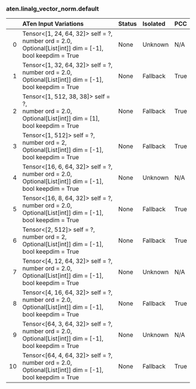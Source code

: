 ### aten.linalg_vector_norm.default
|    | ATen Input Variations                                                                                            | Status   | Isolated   | PCC   |
|---:|:-----------------------------------------------------------------------------------------------------------------|:---------|:-----------|:------|
|  0 | Tensor<[1, 24, 64, 32]> self = ?,<br>number ord = 2.0,<br>Optional[List[int]] dim = [-1],<br>bool keepdim = True | None     | Unknown    | N/A   |
|  1 | Tensor<[1, 32, 64, 32]> self = ?,<br>number ord = 2.0,<br>Optional[List[int]] dim = [-1],<br>bool keepdim = True | None     | Fallback   | True  |
|  2 | Tensor<[1, 512, 38, 38]> self = ?,<br>number ord = 2.0,<br>Optional[List[int]] dim = [1],<br>bool keepdim = True | None     | Fallback   | True  |
|  3 | Tensor<[1, 512]> self = ?,<br>number ord = 2,<br>Optional[List[int]] dim = [-1],<br>bool keepdim = True          | None     | Fallback   | True  |
|  4 | Tensor<[16, 6, 64, 32]> self = ?,<br>number ord = 2.0,<br>Optional[List[int]] dim = [-1],<br>bool keepdim = True | None     | Unknown    | N/A   |
|  5 | Tensor<[16, 8, 64, 32]> self = ?,<br>number ord = 2.0,<br>Optional[List[int]] dim = [-1],<br>bool keepdim = True | None     | Fallback   | True  |
|  6 | Tensor<[2, 512]> self = ?,<br>number ord = 2,<br>Optional[List[int]] dim = [-1],<br>bool keepdim = True          | None     | Fallback   | True  |
|  7 | Tensor<[4, 12, 64, 32]> self = ?,<br>number ord = 2.0,<br>Optional[List[int]] dim = [-1],<br>bool keepdim = True | None     | Unknown    | N/A   |
|  8 | Tensor<[4, 16, 64, 32]> self = ?,<br>number ord = 2.0,<br>Optional[List[int]] dim = [-1],<br>bool keepdim = True | None     | Fallback   | True  |
|  9 | Tensor<[64, 3, 64, 32]> self = ?,<br>number ord = 2.0,<br>Optional[List[int]] dim = [-1],<br>bool keepdim = True | None     | Unknown    | N/A   |
| 10 | Tensor<[64, 4, 64, 32]> self = ?,<br>number ord = 2.0,<br>Optional[List[int]] dim = [-1],<br>bool keepdim = True | None     | Fallback   | True  |


